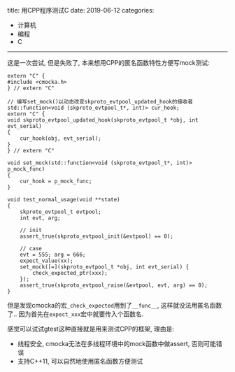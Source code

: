 title: 用CPP程序测试C
date: 2019-06-12
categories:
- 计算机
- 编程
- C




---



这是一次尝试, 但是失败了, 本来想用CPP的匿名函数特性方便写mock测试:

```
extern "C" {
#include <cmocka.h>
} // extern "C" 

// 编写set_mock()以动态改变skproto_evtpool_updated_hook的接收者
std::function<void (skproto_evtpool_t*, int)> cur_hook;
extern "C" {
void skproto_evtpool_updated_hook(skproto_evtpool_t *obj, int evt_serial)
{
	cur_hook(obj, evt_serial);
}
} // extern "C"

void set_mock(std::function<void (skproto_evtpool_t*, int)> p_mock_func)
{
	cur_hook = p_mock_func;
}

void test_normal_usage(void **state)
{
	skproto_evtpool_t evtpool;
	int evt, arg;

	// init
	assert_true(skproto_evtpool_init(&evtpool) == 0);

	// case
	evt = 555; arg = 666;
	expect_value(xx);
	set_mock([=](skproto_evtpool_t *obj, int evt_serial) {
		check_expected_ptr(xxx);
	});
	assert_true(skproto_evtpool_raise(&evtpool, evt, arg) == 0);
}

```

但是发现cmocka的宏`_check_expected`用到了`__func__`, 这样就没法用匿名函数了.. 因为首先在`expect_xxx`宏中就要传入个函数名.

感觉可以试试gtest这种直接就是用来测试CPP的框架, 理由是:

* 线程安全, cmocka无法在多线程环境中的mock函数中做assert, 否则可能错误
* 支持C++11, 可以自然地使用匿名函数方便测试